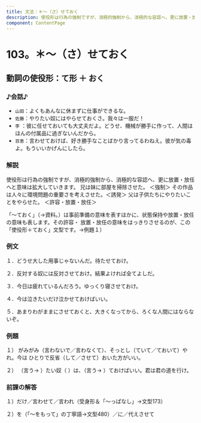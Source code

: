```yaml
---
title: 文法：＊～（さ）せておく
description: 使役形は行為の強制ですが、消極的強制から、消極的な容認へ、更に放置・放任へと意味は拡大していきます。 兄は妹に部屋を掃除させた。 ＜強制＞ その作品は人々に環境問題の重要さを考えさせた。＜誘発＞ 父は子供たちにやりたいことをやらせた。 ＜許容・放置・放任＞
component: ContentPage
---
```



# 103。＊～（さ）せておく
## 動詞の使役形：て形 ＋ おく
### ♪会話♪
- `山田`：よくもあんなに休まずに仕事ができるな。
- `佐藤`：やりたい奴にはやらせておくさ。我々は一服だ！
- `李` ：彼に任せておいても大丈夫だよ。どうせ、機械が勝手に作って、人間はほんの付属品に過ぎないんだから。
- `百恵`：言わせておけば、好き勝手なことばかり言ってるわねえ。彼が気の毒よ。もういいかげんにしたら。
### 解説
使役形は行為の強制ですが、消極的強制から、消極的な容認へ、更に放置・放任へと意味は拡大していきます。 兄は妹に部屋を掃除させた。 ＜強制＞ その作品は人々に環境問題の重要さを考えさせた。＜誘発＞ 父は子供たちにやりたいことをやらせた。 ＜許容・放置・放任＞

「～ておく」（→資料｡）は事前準備の意味を表すほかに、状態保持や放置・放任の意味も表します。その許容・ 放置・放任の意味をはっきりさせるのが、この「使役形＋ておく」文型です。→例題１）
### 例文
１．どうせ大した用事じゃないんだ。待たせておけ。

２．反対する奴には反対させておけ。結果よければ全てよしだ。

３．今日は疲れているんだろう。ゆっくり寝させておけ。

４．今は泣きたいだけ泣かせておけばいい。

５．あまりわがままにさせておくと、大きくなってから、ろくな人間にはならないぞ。
### 例題
１） がみがみ（言わないで／言わなくて）、そっとし（ていて／ておいて）やれ。今は ひとりで反省（して／させて）おいた方がいい。

２） （言う→ ）たい奴（ ）は、（言う→ ）ておけばいい。君は君の道を行け。
### 前課の解答
１）だけ／言わせて／言われ（受身形＆「～っぱなし」→文型173）

２）を（「～をもって」の丁寧語→文型480）／に／代えさせて
